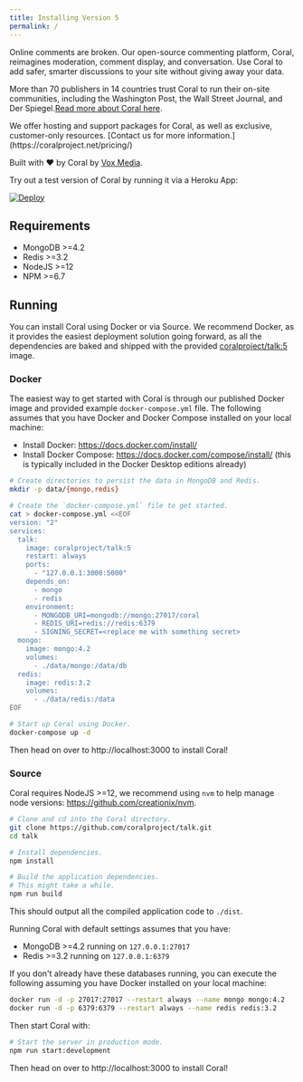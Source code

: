 ```yaml
---
title: Installing Version 5
permalink: /
---
```


Online comments are broken. Our open-source commenting platform, Coral, reimagines
moderation, comment display, and conversation. Use Coral to add safer, smarter discussions to your site without giving away your data.

More than 70 publishers in 14 countries trust Coral to run their on-site communities, including the Washington Post, the Wall Street Journal, and Der Spiegel.[Read more about Coral here](https://coralproject.net/).

<div class="callout">
  We offer hosting and support packages for Coral, as well as exclusive, customer-only resources. [Contact us for more information.](https://coralproject.net/pricing/)
</div>

Built with ❤️ by Coral by [Vox Media](https://product.voxmedia.com/).

Try out a test version of Coral by running it via a Heroku App:

[![Deploy](https://www.herokucdn.com/deploy/button.svg)](https://heroku.com/deploy?template=https://github.com/coralproject/talk)

## Requirements

- MongoDB >=4.2
- Redis >=3.2
- NodeJS >=12
- NPM >=6.7

## Running

You can install Coral using Docker or via Source. We recommend Docker, as it
provides the easiest deployment solution going forward, as all the dependencies
are baked and shipped with the provided
[coralproject/talk:5](https://hub.docker.com/r/coralproject/talk) image.

### Docker

The easiest way to get started with Coral is through our published Docker image
and provided example `docker-compose.yml` file. The following assumes that you
have Docker and Docker Compose installed on your local machine:

- Install Docker: https://docs.docker.com/install/
- Install Docker Compose: https://docs.docker.com/compose/install/ (this is typically included in the Docker Desktop editions already)

```bash
# Create directories to persist the data in MongoDB and Redis.
mkdir -p data/{mongo,redis}

# Create the `docker-compose.yml` file to get started.
cat > docker-compose.yml <<EOF
version: "2"
services:
  talk:
    image: coralproject/talk:5
    restart: always
    ports:
      - "127.0.0.1:3000:5000"
    depends_on:
      - mongo
      - redis
    environment:
      - MONGODB_URI=mongodb://mongo:27017/coral
      - REDIS_URI=redis://redis:6379
      - SIGNING_SECRET=<replace me with something secret>
  mongo:
    image: mongo:4.2
    volumes:
      - ./data/mongo:/data/db
  redis:
    image: redis:3.2
    volumes:
      - ./data/redis:/data
EOF

# Start up Coral using Docker.
docker-compose up -d
```

Then head on over to http://localhost:3000 to install Coral!

### Source

Coral requires NodeJS >=12, we recommend using `nvm` to help manage node
versions: https://github.com/creationix/nvm.

```bash
# Clone and cd into the Coral directory.
git clone https://github.com/coralproject/talk.git
cd talk

# Install dependencies.
npm install

# Build the application dependencies.
# This might take a while.
npm run build
```

This should output all the compiled application code to `./dist`.

Running Coral with default settings assumes that you have:

- MongoDB >=4.2 running on `127.0.0.1:27017`
- Redis >=3.2 running on `127.0.0.1:6379`

If you don't already have these databases running, you can execute the following
assuming you have Docker installed on your local machine:

```bash
docker run -d -p 27017:27017 --restart always --name mongo mongo:4.2
docker run -d -p 6379:6379 --restart always --name redis redis:3.2
```

Then start Coral with:

```bash
# Start the server in production mode.
npm run start:development
```

Then head on over to http://localhost:3000 to install Coral!
